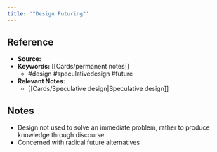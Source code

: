 ```yaml
---
title: '"Design Futuring"'
---
```

## Reference
- **Source:**
- **Keywords:** [[Cards/permanent notes]]
	- #design #speculativedesign #future 
- **Relevant Notes:** 
	- [[Cards/Speculative design|Speculative design]]
## Notes
- Design not used to solve an immediate problem, rather to produce knowledge through discourse
- Concerned with radical future alternatives